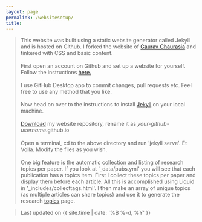 ```yaml
---
layout: page
permalink: /websitesetup/
title:
---
```



> This website was built using a static website generator called Jekyll and is hosted on Github.
I forked the website of [Gaurav Chaurasia][gc] and tinkered with CSS and basic content.
<br><br>
First open an account on Github and set up a website for yourself. Follow the instructions [here.][GHpages]
<br><br>
I use GitHub Desktop app to commit changes, pull requests etc. Feel free to use any method that you like.
<br><br>
Now head on over to the instructions to install [Jekyll][jekyll] on your local machine.
<br><br>
[Download][mysite] my website repository, rename it as *your-github-username*.github.io
<br><br>
Open a terminal, cd to the above directory and run 'jekyll serve'. Et Voila. Modify the files as you wish.
<br><br>
One big feature is the automatic collection and listing of research topics per paper.
If you look at '_data/pubs.yml' you will see that each publication has a topics item.
First I collect these topics per paper and display them before each article. All this is accomplished using Liquid in
'_includes/collecttags.html'. I then make an array of unique topics (as multiple articles can share topics) and
use it to generate the research [topics] page.

> Last updated on {{ site.time | date: '%B %-d, %Y' }}



[gc]: https://gchauras.github.io
[jekyll]: https://jekyllrb.com/docs/installation/
[GHpages]: https://pages.github.com
[mysite]: https://github.com/harshasbhat/harshasbhat.github.io/archive/master.zip
[topics]: /topics/
